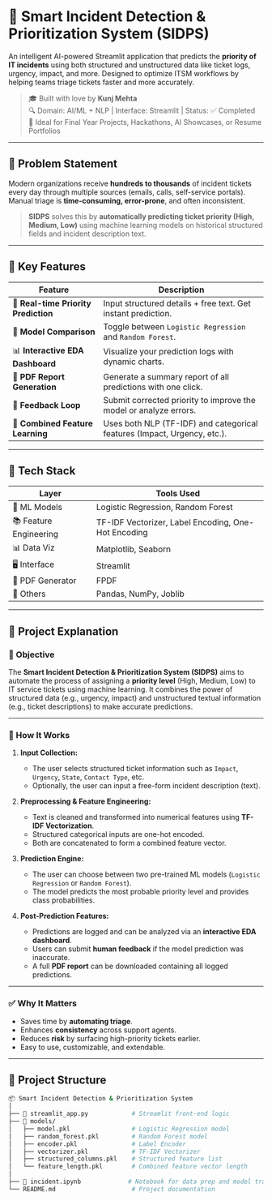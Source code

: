 # 🚨 Smart Incident Detection & Prioritization System (SIDPS)

An intelligent AI-powered Streamlit application that predicts the **priority of IT incidents** using both structured and unstructured data like ticket logs, urgency, impact, and more. Designed to optimize ITSM workflows by helping teams triage tickets faster and more accurately.

> 🎓 Built with love by **Kunj Mehta**  
> 🔍 Domain: AI/ML + NLP | Interface: Streamlit | Status: ✅ Completed  
> 📢 Ideal for Final Year Projects, Hackathons, AI Showcases, or Resume Portfolios

---

## 🧠 Problem Statement

Modern organizations receive **hundreds to thousands** of incident tickets every day through multiple sources (emails, calls, self-service portals). Manual triage is **time-consuming, error-prone**, and often inconsistent.

> **SIDPS** solves this by **automatically predicting ticket priority (High, Medium, Low)** using machine learning models on historical structured fields and incident description text.

---

## 🚀 Key Features

| Feature | Description |
|--------|-------------|
| 🎯 **Real-time Priority Prediction** | Input structured details + free text. Get instant prediction. |
| 🧪 **Model Comparison** | Toggle between `Logistic Regression` and `Random Forest`. |
| 📊 **Interactive EDA Dashboard** | Visualize your prediction logs with dynamic charts. |
| 🧾 **PDF Report Generation** | Generate a summary report of all predictions with one click. |
| 💬 **Feedback Loop** | Submit corrected priority to improve the model or analyze errors. |
| 🧠 **Combined Feature Learning** | Uses both NLP (TF-IDF) and categorical features (Impact, Urgency, etc.). |

---

## 🧰 Tech Stack

| Layer | Tools Used |
|------|------------|
| 🧠 ML Models | Logistic Regression, Random Forest |
| 📚 Feature Engineering | TF-IDF Vectorizer, Label Encoding, One-Hot Encoding |
| 📊 Data Viz | Matplotlib, Seaborn |
| 🖥 Interface | Streamlit |
| 📄 PDF Generator | FPDF |
| 📝 Others | Pandas, NumPy, Joblib |

---

## 📖 Project Explanation

### 🎯 Objective

The **Smart Incident Detection & Prioritization System (SIDPS)** aims to automate the process of assigning a **priority level** (High, Medium, Low) to IT service tickets using machine learning. It combines the power of structured data (e.g., urgency, impact) and unstructured textual information (e.g., ticket descriptions) to make accurate predictions.

---

### 🧠 How It Works

1. **Input Collection:**
   - The user selects structured ticket information such as `Impact`, `Urgency`, `State`, `Contact Type`, etc.
   - Optionally, the user can input a free-form incident description (text).

2. **Preprocessing & Feature Engineering:**
   - Text is cleaned and transformed into numerical features using **TF-IDF Vectorization**.
   - Structured categorical inputs are one-hot encoded.
   - Both are concatenated to form a combined feature vector.

3. **Prediction Engine:**
   - The user can choose between two pre-trained ML models (`Logistic Regression` or `Random Forest`).
   - The model predicts the most probable priority level and provides class probabilities.

4. **Post-Prediction Features:**
   - Predictions are logged and can be analyzed via an **interactive EDA dashboard**.
   - Users can submit **human feedback** if the model prediction was inaccurate.
   - A full **PDF report** can be downloaded containing all logged predictions.

---

### ✅ Why It Matters

- Saves time by **automating triage**.
- Enhances **consistency** across support agents.
- Reduces **risk** by surfacing high-priority tickets earlier.
- Easy to use, customizable, and extendable.

---

## 📁 Project Structure

```bash
📦 Smart Incident Detection & Prioritization System
│
├── 📜 streamlit_app.py            # Streamlit front-end logic
├── 📁 models/
│   ├── model.pkl                 # Logistic Regression model
│   ├── random_forest.pkl         # Random Forest model
│   ├── encoder.pkl               # Label Encoder
│   ├── vectorizer.pkl            # TF-IDF Vectorizer
│   ├── structured_columns.pkl    # Structured feature list
│   └── feature_length.pkl        # Combined feature vector length
│
├── 📓 incident.ipynb             # Notebook for data prep and model training
└── README.md                     # Project documentation
